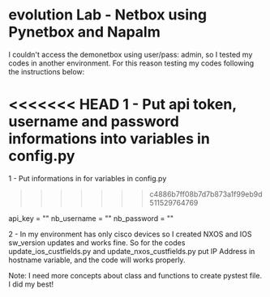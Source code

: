 # evolution Lab - Netbox using Pynetbox and Napalm

I couldn't access the demonetbox using user/pass: admin, so I tested my codes in another environment. For this reason testing my codes following the instructions below:

<<<<<<< HEAD
1 - Put api token, username and password informations into variables in config.py
=======
1 - Put informations in for variables in config.py
>>>>>>> c4886b7ff08b7d7b873a1f99eb9d511529764769

api_key = ""
nb_username = ""
nb_password = ""

2 - In my environment has only cisco devices so I created NXOS and IOS sw_version updates and works fine. So for the codes update_ios_custfields.py and update_nxos_custfields.py put IP Address in hostname variable, and the code will works properly.

Note:
I need more concepts about class and functions to create pystest file.
I did my best!
